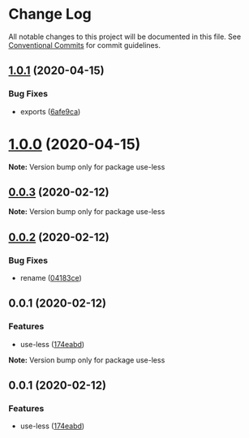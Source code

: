 # Change Log

All notable changes to this project will be documented in this file.
See [Conventional Commits](https://conventionalcommits.org) for commit guidelines.

## [1.0.1](https://github.com/VdustR/use-less/compare/v1.0.0...v1.0.1) (2020-04-15)

### Bug Fixes

- exports ([6afe9ca](https://github.com/VdustR/use-less/commit/6afe9ca))

# [1.0.0](https://github.com/VdustR/use-less/compare/v0.0.3...v1.0.0) (2020-04-15)

**Note:** Version bump only for package use-less

## [0.0.3](https://github.com/VdustR/use-less/compare/v0.0.2...v0.0.3) (2020-02-12)

**Note:** Version bump only for package use-less

## [0.0.2](https://github.com/VdustR/use-less/compare/v0.0.1...v0.0.2) (2020-02-12)

### Bug Fixes

- rename ([04183ce](https://github.com/VdustR/use-less/commit/04183ce))

## 0.0.1 (2020-02-12)

### Features

- use-less ([174eabd](https://github.com/VdustR/use-less/commit/174eabd))

**Note:** Version bump only for package use-less

## 0.0.1 (2020-02-12)

### Features

- use-less ([174eabd](https://github.com/VdustR/use-less/commit/174eabd))
